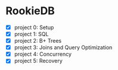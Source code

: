 # RookieDB

- [x] project 0: Setup
- [x] project 1: SQL
- [x] project 2: B+ Trees
- [x] project 3: Joins and Query Optimization
- [x] project 4: Concurrency
- [x] project 5: Recovery
